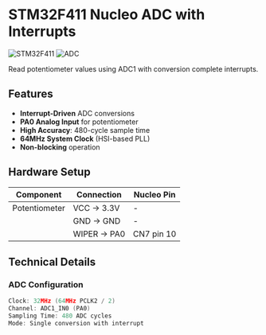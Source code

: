 # STM32F411 Nucleo ADC with Interrupts

![STM32F411](https://img.shields.io/badge/STM32F411-Nucleo-blue)
![ADC](https://img.shields.io/badge/ADC1-Interrupt_Mode-green)




Read potentiometer values using ADC1 with conversion complete interrupts.

## Features
- **Interrupt-Driven** ADC conversions
- **PA0 Analog Input** for potentiometer
- **High Accuracy**: 480-cycle sample time
- **64MHz System Clock** (HSI-based PLL)
- **Non-blocking** operation

## Hardware Setup
| Component | Connection | Nucleo Pin |
|-----------|------------|------------|
| Potentiometer | VCC → 3.3V | - |
| | GND → GND | - |
| | WIPER → PA0 | CN7 pin 10 |

## Technical Details
### ADC Configuration 
```c
Clock: 32MHz (64MHz PCLK2 / 2)
Channel: ADC1_IN0 (PA0)
Sampling Time: 480 ADC cycles
Mode: Single conversion with interrupt
